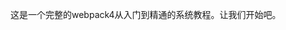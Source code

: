 <!--
 * @Descripttion: 
 * @version: 1.0.0
 * @Author: jimmiezhou
 * @Date: 2019-11-25 08:59:14
 * @LastEditors: jimmiezhou
 * @LastEditTime: 2019-11-30 13:11:24
 -->
这是一个完整的webpack4从入门到精通的系统教程。让我们开始吧。

